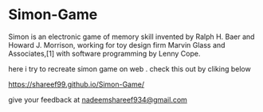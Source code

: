 # Simon-Game

Simon is an electronic game of memory skill invented by Ralph H. Baer and Howard J. Morrison, working for toy design firm Marvin Glass and Associates,[1] with software programming by Lenny Cope.

here i try to recreate simon game on web .
check this out by cliking below

https://shareef99.github.io/Simon-Game/


give your feedback at nadeemshareef934@gmail.com
